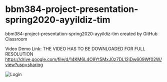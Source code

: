 # bbm384-project-presentation-spring2020-ayyildiz-tim
bbm384-project-presentation-spring2020-ayyildiz-tim created by GitHub Classroom

Video Demo Link: THE VIDEO HAS TO BE DOWNLOADED FOR FULL RESOLUTION
https://drive.google.com/file/d/14KM6L4O9Yt5MxJ0z7DL12jDw609Wf02W/view?usp=sharing

![Login](login.png)
